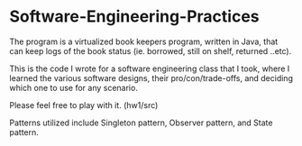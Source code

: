 # Software-Engineering-Practices
The program is a virtualized book keepers program, written in Java, that can keep logs of the book status (ie. borrowed, still on shelf, returned ..etc).

This is the code I wrote for a software engineering class that I took, where I learned the various software designs, their pro/con/trade-offs, and deciding which one to use for any scenario.

Please feel free to play with it. (hw1/src)

Patterns utilized include Singleton pattern, Observer pattern, and State pattern.


